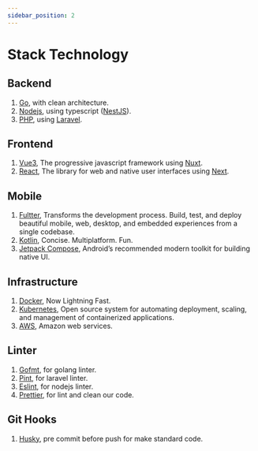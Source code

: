 ```yaml
---
sidebar_position: 2
---
```


# Stack Technology

## Backend

1. [Go](https://go.dev/), with clean architecture.
2. [Nodejs](https://nodejs.org/en), using typescript ([NestJS](https://nestjs.com/)).
3. [PHP](https://www.php.net/), using [Laravel](https://laravel.com/).

## Frontend

1. [Vue3](https://vuejs.org/), The progressive javascript framework using [Nuxt](https://nuxt.com/).
2. [React](https://react.dev/), The library for web and native user interfaces using [Next](https://nextjs.org/).

## Mobile

1. [Fultter](https://flutter.dev/),
   Transforms the development process. Build, test, and deploy beautiful mobile, web, desktop, and embedded experiences from a single codebase.
2. [Kotlin](https://kotlinlang.org/), Concise. Multiplatform. Fun.
3. [Jetpack Compose](https://developer.android.com/develop/ui/compose), Android’s recommended modern toolkit for building native UI.

## Infrastructure

1. [Docker](https://www.docker.com/), Now Lightning Fast.
2. [Kubernetes](https://kubernetes.io/), Open source system for automating deployment, scaling, and management of containerized applications.
3. [AWS](https://aws.amazon.com/), Amazon web services.

## Linter

1. [Gofmt](https://pkg.go.dev/cmd/gofmt), for golang linter.
2. [Pint](https://laravel.com/docs/10.x/pint), for laravel linter.
3. [Eslint](https://eslint.org/), for nodejs linter.
4. [Prettier](https://prettier.io/), for lint and clean our code.

## Git Hooks

1. [Husky](https://typicode.github.io/husky/), pre commit before push for make standard code.
